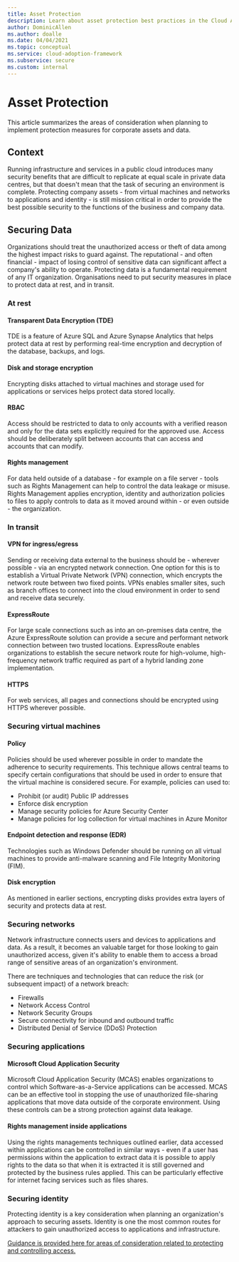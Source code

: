 ```yaml
---
title: Asset Protection
description: Learn about asset protection best practices in the Cloud Adoption Framework for Azure.
author: DominicAllen
ms.author: doalle
ms.date: 04/04/2021
ms.topic: conceptual
ms.service: cloud-adoption-framework
ms.subservice: secure
ms.custom: internal
---
```


# Asset Protection

This article summarizes the areas of consideration when planning to implement protection measures for corporate assets and data.

## Context

Running infrastructure and services in a public cloud introduces many security benefits that are difficult to replicate at equal scale in private data centres, but that doesn't mean that the task of securing an environment is complete.
Protecting company assets - from virtual machines and networks to applications and identity - is still mission critical in order to provide the best possible security to the functions of the business and company data.

## Securing Data

Organizations should treat the unauthorized access or theft of data among the highest impact risks to guard against.
The reputational - and often financial - impact of losing control of sensitive data can significant affect a company's ability to operate. Protecting data is a fundamental requirement of any IT organization.
Organisations need to put security measures in place to protect data at rest, and in transit.

### At rest

#### Transparent Data Encryption (TDE)

TDE is a feature of Azure SQL and Azure Synapse Analytics that helps protect data at rest by performing real-time encryption and decryption of the database, backups, and logs.  

#### Disk and storage encryption

Encrypting disks attached to virtual machines and storage used for applications or services helps protect data stored locally.

#### RBAC

Access should be restricted to data to only accounts with a verified reason and only for the data sets explicitly required for the approved use.
Access should be deliberately split between accounts that can access and accounts that can modify.

#### Rights management

For data held outside of a database - for example on a file server - tools such as Rights Management can help to control the data leakage or misuse. Rights Management applies encryption, identity and authorization policies to files to apply controls to data as it moved around within - or even outside - the organization.

### In transit

#### VPN for ingress/egress

Sending or receiving data external to the business should be - wherever possible - via an encrypted network connection.
One option for this is to establish a Virtual Private Network (VPN) connection, which encrypts the network route between two fixed points.
VPNs enables smaller sites, such as branch offices to connect into the cloud environment in order to send and receive data securely.

#### ExpressRoute

For large scale connections such as into an on-premises data centre, the Azure ExpressRoute solution can provide a secure and performant network connection between two trusted locations. ExpressRoute enables organizations to establish the secure network route for high-volume, high-frequency network traffic required as part of a hybrid landing zone implementation.

#### HTTPS

For web services, all pages and connections should be encrypted using HTTPS wherever possible.

### Securing virtual machines

#### Policy

Policies should be used wherever possible in order to mandate the adherence to security requirements.
This technique allows central teams to specify certain configurations that should be used in order to ensure that the virtual machine is considered secure.
For example, policies can used to:

- Prohibit (or audit) Public IP addresses
- Enforce disk encryption
- Manage security policies for Azure Security Center
- Manage policies for log collection for virtual machines in Azure Monitor

#### Endpoint detection and response (EDR)

Technologies such as Windows Defender should be running on all virtual machines to provide anti-malware scanning and File Integrity Monitoring (FIM).

#### Disk encryption

As mentioned in earlier sections, encrypting disks provides extra layers of security and protects data at rest.

### Securing networks

Network infrastructure connects users and devices to applications and data. As a result, it becomes an valuable target for those looking to gain unauthorized access, given it's ability to enable them to access a broad range of sensitive areas of an organization's environment.

There are techniques and technologies that can reduce the risk (or subsequent impact) of a network breach:

- Firewalls
- Network Access Control
- Network Security Groups
- Secure connectivity for inbound and outbound traffic
- Distributed Denial of Service (DDoS) Protection

### Securing applications

#### Microsoft Cloud Application Security

Microsoft Cloud Application Security (MCAS) enables organizations to control which Software-as-a-Service applications can be accessed. MCAS can be an effective tool in stopping the use of unauthorized file-sharing applications that move data outside of the corporate environment. Using these controls can be a strong protection against data leakage.

#### Rights management inside applications

Using the rights managements techniques outlined earlier, data accessed within applications can be controlled in similar ways - even if a user has permissions within the application to extract data it is possible to apply rights to the data so that when it is extracted it is still governed and protected by the business rules applied.
This can be particularly effective for internet facing services such as files shares.

### Securing identity

Protecting identity is a key consideration when planning an organization's approach to securing assets. Identity is one the most common routes for attackers to gain unauthorized access to applications and infrastructure.

[Guidance is provided here for areas of consideration related to protecting and controlling access.](./security/access-control.md)
